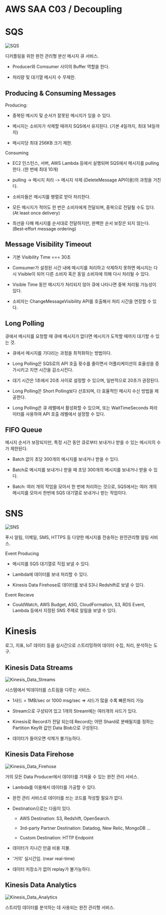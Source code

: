 # AWS SAA C03 / Decoupling

# SQS

![SQS](../pictures/SQS.png)

디커플링을 위한 완전 관리형 분산 메시지 큐 서비스.

- Producer와 Comsumer 사이의 Buffer 역할을 한다.

- 처리량 및 대기열 메시지 수 무제한.

## Producing & Consuming Messages

Producing:

- 중복된 메시지 및 순서가 잘못된 메시지가 있을 수 있다.

- 메시지는 소비자가 삭제할 때까지 SQS에서 유지된다. (기본 4일까지, 최대 14일까지)

- 메시지당 최대 256KB 크기 제한.

Consuming

- EC2 인스턴스, 서버, AWS Lambda 등에서 실행되며 SQS에서 메시지를 pulling한다. (한 번에 최대 10개)

- pulling -> 메시지 처리 -> 메시지 삭제 (DeleteMessage API이용)의 과정을 거친다.

- 소비자들은 메시지를 병렬로 받아 처리한다.

- 모든 메시지가 적어도 한 번은 소비자에게 전달되며, 중복으로 전달될 수도 있다. (At least once delivery)

- 최선을 다해 메시지를 순서대로 전달하지만, 완벽한 순서 보장은 되지 않는다. (Best-effort message ordering)

## Message Visibility Timeout

- 기본 Visibility Time === 30초

- Comsumer가 설정된 시간 내에 메시지를 처리하고 삭제하지 못하면 메시지는 다시 Visible이 되어 다른 소비자 혹은 동일 소비자에 의해 다시 처리될 수 있다.

- Visible Time 동안 메시지가 처리되지 않아 큐에 나타나면 중복 처리될 가능성이 있다.

- 소비자는 ChangeMessageVisibility API를 호출해서 처리 시간을 연장할 수 있다.

## Long Polling

큐에서 메시지를 요청할 때 큐에 메시지가 없다면 메시지가 도착할 때까지 대기할 수 있는 것.

- 큐에서 메시지를 기다리는 과정을 최적화하는 방법이다.

- Long Polling은 SQS로의 API 호출 횟수를 줄이면서 어플리케이션의 효율성을 증가시키고 지연 시간을 감소시킨다.

- 대기 시간은 1초에서 20초 사이로 설정할 수 있으며, 일반적으로 20초가 권장된다.

- Long Polling은 Short Polling보다 선호되며, 더 효율적인 메시지 수신 방법을 제공한다.

- Long Polling은 큐 레벨에서 활성화할 수 있으며, 또는 WaitTimeSeconds 파라미터를 사용하여 API 호출 레벨에서 설정할 수 있다.

## FIFO Queue

메시지 순서가 보장되지만, 특정 시간 동안 큐로부터 보내거나 받을 수 있는 메시지의 수가 제한된다.

- Batch 없이 초당 300개의 메시지를 보내거나 받을 수 있다.

- Batch로 메시지를 보내거나 받을 때 초당 300개의 메시지를 보내거나 받을 수 있다.

- Batch: 여러 개의 작업을 모아서 한 번에 처리하는 것으로, SQS에서는 여러 개의 메시지를 모아서 한번에 SQS 대기열로 보내거나 받는 작업이다.

# SNS

![SNS](../pictures/SNS.png)

푸시 알림, 이메일, SMS, HTTPS 등 다양한 메시지를 전송하는 완전관리형 알림 서비스.

Event Producing

- 메시지를 SQS 대기열로 직접 보낼 수 있다.

- Lambda에 데이터를 보내 처리할 수 있다.

- Kinesis Data Firehose로 데이터를 보내 S3나 Redshift로 보낼 수 있다.

Event Recieve

- CouldWatch, AWS Budget, ASG, CloudFormation, S3, RDS Event, Lambda 등에서 지정된 SNS 주제로 알림을 보낼 수 있다.

# Kinesis

로그, 지표, IoT 데이터 등을 실시간으로 스트리밍하여 데이터 수집, 처리, 분석하는 도구.

## Kinesis Data Streams

![Kinesis_Data_Streams](../pictures/Kinesis_Data_Streams.png)

시스템에서 빅데이터를 스트림을 다루는 서비스.

- 1샤드 = 1MB/sec or 1000 msg/sec ⇒ 샤드가 많을 수록 빠른처리 가능

- Stream으로 구성되어 있고 1개의 Stream에는 여러개의 샤드가 있다.

- Kinesis로 Record가 전달 되는데 Record는 어떤 Shard로 분배될지를 정하는 Partition Key와 값인 Data Blob으로 구성된다.

- 데이터가 들어오면 삭제가 불가능하다.

## Kinesis Data Firehose

![Kinesis_Data_Firehose](../pictures/Kinesis_Data_Firehose.png)

거의 모든 Data Producer에서 데이터를 가져올 수 있는 완전 관리 서비스.

- Lambda를 이용해서 데이터를 가공할 수 있다.

- 완전 관리 서비스로 데이터를 쓰는 코드를 작성할 필요가 없다.

- Destination으로는 다음이 있다.

  - AWS Destination: S3, Redshift, OpenSearch.

  - 3rd-party Partner Destination: Datadog, New Relic, MongoDB ...

  - Custom Destination: HTTP Endpoint

- 데이터가 지나간 만큼 비용 지불.

- '거의' 실시간임. (near real-time)

- 데이터 저장소가 없어 replay가 불가능하다.

## Kinesis Data Analytics

![Kinesis_Data_Analytics](../pictures/Kinesis_Data_Analytics.png)

스트리밍 데이터를 분석하는 데 사용되는 완전 관리형 서비스.
